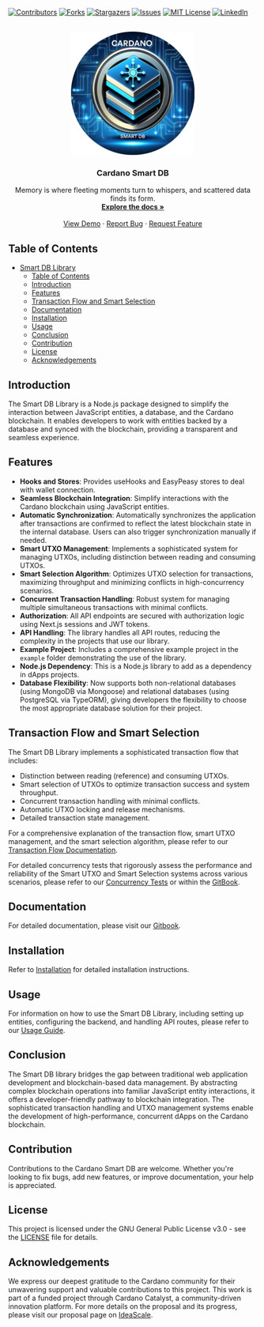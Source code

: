 <!-- Improved compatibility of back to top link: See: https://github.com/othneildrew/Best-README-Template/pull/73 -->
<a name="readme-top"></a>
<!--
*** Thanks for checking out the Best-README-Template. If you have a suggestion
*** that would make this better, please fork the repo and create a pull request
*** or simply open an issue with the tag "enhancement".
*** Don't forget to give the project a star!
*** Thanks again! Now go create something AMAZING! :D
-->



<!-- PROJECT SHIELDS -->
<!--
*** I'm using markdown "reference style" links for readability.
*** Reference links are enclosed in brackets [ ] instead of parentheses ( ).
*** See the bottom of this document for the declaration of the reference variables
*** for contributors-url, forks-url, etc. This is an optional, concise syntax you may use.
*** https://www.markdownguide.org/basic-syntax/#reference-style-links
-->
[![Contributors][contributors-shield]][contributors-url]
[![Forks][forks-shield]][forks-url]
[![Stargazers][stars-shield]][stars-url]
[![Issues][issues-shield]][issues-url]
[![MIT License][license-shield]][license-url]
[![LinkedIn][linkedin-shield]][linkedin-url]
<!-- PROJECT LOGO -->
<br />
<div align="center">
  <a href="https://github.com/protofire/Cardano-SmartDB
">
    <img src="images/logo.png" alt="Logo" width="250" height="250">
  </a>

<h3 align="center">Cardano Smart DB</h3>

  <p align="center">
          Memory is where fleeting moments turn to whispers, and scattered data finds its form.
    <br />
    <a href="https://protofire-docs.gitbook.io/smartdb"><strong>Explore the docs »</strong></a>
    <br />
    <br />
    <a href="https://github.com/protofire/Cardano-SmartDB
  ">View Demo</a>
    ·
    <a href="https://github.com/protofire/Cardano-SmartDB
  /issues">Report Bug</a>
    ·
    <a href="https://github.com/protofire/Cardano-SmartDB
  /issues">Request Feature</a>
  </p>
</div>

## Table of Contents
- [Smart DB Library](#smart-db-library)
  - [Table of Contents](#table-of-contents)
  - [Introduction](#introduction)
  - [Features](#features)
  - [Transaction Flow and Smart Selection](#transaction-flow-and-smart-selection)
  - [Documentation](#documentation)
  - [Installation](#installation)
  - [Usage](#usage)
  - [Conclusion](#conclusion)
  - [Contribution](#contribution)
  - [License](#license)
  - [Acknowledgements](#acknowledgements)

## Introduction

The Smart DB Library is a Node.js package designed to simplify the interaction between JavaScript entities, a database, and the Cardano blockchain. It enables developers to work with entities backed by a database and synced with the blockchain, providing a transparent and seamless experience.

## Features
- **Hooks and Stores**: Provides useHooks and EasyPeasy stores to deal with wallet connection.
- **Seamless Blockchain Integration**: Simplify interactions with the Cardano blockchain using JavaScript entities.
- **Automatic Synchronization**: Automatically synchronizes the application after transactions are confirmed to reflect the latest blockchain state in the internal database. Users can also trigger synchronization manually if needed.
- **Smart UTXO Management**: Implements a sophisticated system for managing UTXOs, including distinction between reading and consuming UTXOs.
- **Smart Selection Algorithm**: Optimizes UTXO selection for transactions, maximizing throughput and minimizing conflicts in high-concurrency scenarios.
- **Concurrent Transaction Handling**: Robust system for managing multiple simultaneous transactions with minimal conflicts.
- **Authorization**: All API endpoints are secured with authorization logic using Next.js sessions and JWT tokens.
- **API Handling**: The library handles all API routes, reducing the complexity in the projects that use our library.
- **Example Project**: Includes a comprehensive example project in the `example` folder demonstrating the use of the library.
- **Node.js Dependency**: This is a Node.js library to add as a dependency in dApps projects.
- **Database Flexibility**: Now supports both non-relational databases (using MongoDB via Mongoose) and relational databases (using PostgreSQL via TypeORM), giving developers the flexibility to choose the most appropriate database solution for their project.

## Transaction Flow and Smart Selection

The Smart DB Library implements a sophisticated transaction flow that includes:

- Distinction between reading (reference) and consuming UTXOs.
- Smart selection of UTXOs to optimize transaction success and system throughput.
- Concurrent transaction handling with minimal conflicts.
- Automatic UTXO locking and release mechanisms.
- Detailed transaction state management.

For a comprehensive explanation of the transaction flow, smart UTXO management, and the smart selection algorithm, please refer to our [Transaction Flow Documentation](docs/transactions.md).

For detailed concurrency tests that rigorously assess the performance and reliability of the Smart UTXO and Smart Selection systems across various scenarios, please refer to our 
[Concurrency Tests](example/docs/tests.md) or within the [GitBook](https://protofire-docs.gitbook.io/smartdb-example/tests).

## Documentation

For detailed documentation, please visit our [Gitbook](https://protofire-docs.gitbook.io/smartdb/).

## Installation

Refer to [Installation](docs/installation.md) for detailed installation instructions.

## Usage

For information on how to use the Smart DB Library, including setting up entities, configuring the backend, and handling API routes, please refer to our [Usage Guide](docs/usage.md).

## Conclusion

The Smart DB library bridges the gap between traditional web application development and blockchain-based data management. By abstracting complex blockchain operations into familiar JavaScript entity interactions, it offers a developer-friendly pathway to blockchain integration. The sophisticated transaction handling and UTXO management systems enable the development of high-performance, concurrent dApps on the Cardano blockchain.

## Contribution

Contributions to the Cardano Smart DB are welcome. Whether you're looking to fix bugs, add new features, or improve documentation, your help is appreciated.

## License

This project is licensed under the GNU General Public License v3.0 - see the [LICENSE](LICENSE) file for details.

## Acknowledgements

We express our deepest gratitude to the Cardano community for their unwavering support and valuable contributions to this project. This work is part of a funded project through Cardano Catalyst, a community-driven innovation platform. For more details on the proposal and its progress, please visit our proposal page on [IdeaScale](https://cardano.ideascale.com/c/idea/110478).


[contributors-shield]: https://img.shields.io/github/contributors/protofire/Cardano-SmartDB.svg?style=for-the-badge
[contributors-url]: https://github.com/protofire/Cardano-SmartDB/graphs/contributors
[forks-shield]: https://img.shields.io/github/forks/protofire/Cardano-SmartDB.svg?style=for-the-badge
[forks-url]: https://github.com/protofire/Cardano-SmartDB/network/members
[stars-shield]: https://img.shields.io/github/stars/protofire/Cardano-SmartDB.svg?style=for-the-badge
[stars-url]: https://github.com/protofire/Cardano-SmartDB/stargazers
[issues-shield]: https://img.shields.io/github/issues/protofire/Cardano-SmartDB.svg?style=for-the-badge
[issues-url]: https://github.com/protofire/Cardano-SmartDB/issues
[license-shield]: https://img.shields.io/github/license/protofire/Cardano-SmartDB.svg?style=for-the-badge
[license-url]: https://github.com/protofire/Cardano-SmartDB/blob/master/LICENSE
[linkedin-shield]: https://img.shields.io/badge/-LinkedIn-black.svg?style=for-the-badge&logo=linkedin&colorB=555
[linkedin-url]: https://www.linkedin.com/company/protofire-io/posts/?feedView=all
[product-screenshot]: images/screenshot.png
[usage-example]: images/example.png